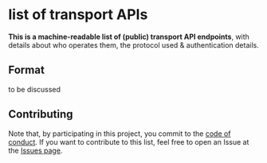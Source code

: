 # list of transport APIs

**This is a machine-readable list of (public) transport API endpoints**, with details about who operates them, the protocol used & authentication details.


## Format

to be discussed


## Contributing

Note that, by participating in this project, you commit to the [code of conduct](code-of-conduct.md). If you want to contribute to this list, feel free to open an Issue at the [Issues page](https://github.com/public-transport/european-transport-operators/issues).
